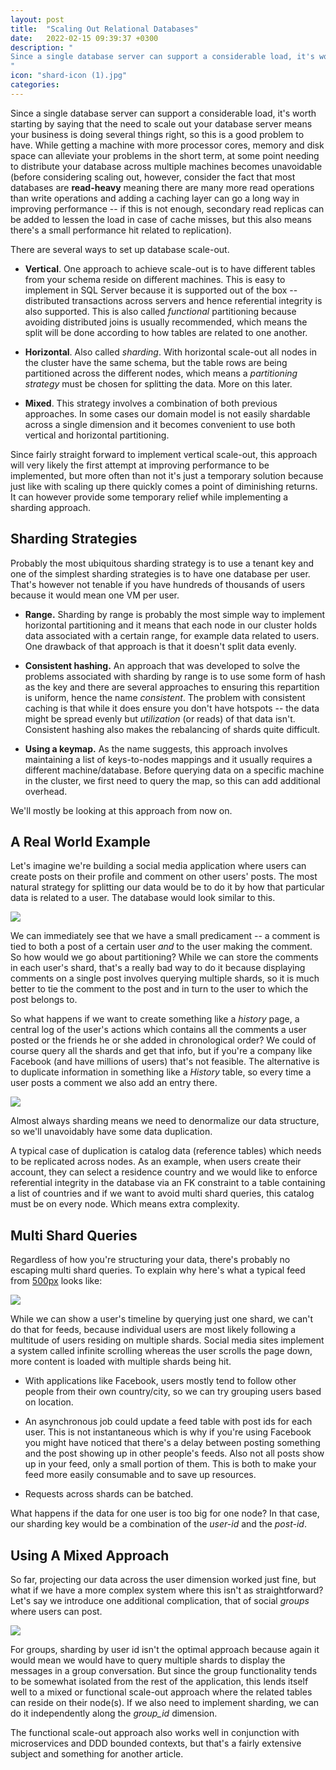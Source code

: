 ```yaml
---
layout: post
title:  "Scaling Out Relational Databases"
date:   2022-02-15 09:39:37 +0300
description: "
Since a single database server can support a considerable load, it's worth starting off by saying that needing to scale out your database server means your business is doing several things right, so this is a good problem to have. While getting a machine with more processor cores, memory and disk space can alleviate your problems in the short term, at some point needing to distribute your database across multiple machines becomes unavoidable.
"
icon: "shard-icon (1).jpg"
categories:
---
```

Since a single database server can support a considerable load, it's worth starting by saying that the need to scale out your database server means your business is doing several things right, so this is a good problem to have. While getting a machine with more processor cores, memory and disk space can alleviate your problems in the short term, at some point needing to distribute your database across multiple machines becomes unavoidable (before considering scaling out, however, consider the fact that most databases are **read-heavy** meaning there are many more read operations than write operations and adding a caching layer can go a long way in improving performance -- if this is not enough, secondary read replicas can be added to lessen the load in case of cache misses, but this also means there's a small performance hit related to replication).

There are several ways to set up database scale-out.

* **Vertical**. One approach to achieve scale-out is to have different tables from your schema reside on different machines. This is easy to implement in SQL Server because it is supported out of the box -- distributed transactions across servers and hence referential integrity is also supported. This is also called *functional* partitioning because avoiding distributed joins is usually recommended, which means the split will be done according to how tables are related to one another.

* **Horizontal**. Also called *sharding*. With horizontal scale-out all nodes in the cluster have the same schema, but the table rows are being partitioned across the different nodes, which means a *partitioning strategy* must be chosen for splitting the data. More on this later.

* **Mixed**. This strategy involves a combination of both previous approaches. In some cases our domain model is not easily shardable across a single dimension and it becomes convenient to use both vertical and horizontal partitioning.

Since fairly straight forward to implement vertical scale-out, this approach will very likely the first attempt at improving performance to be implemented, but more often than not it's just a temporary solution because just like with scaling up there quickly comes a point of diminishing returns. It can however provide some temporary relief while implementing a sharding approach.

## Sharding Strategies
Probably the most ubiquitous sharding strategy is to use a tenant key and one of the simplest sharding strategies is to have one database per user. That's however not tenable if you have hundreds of thousands of users because it would mean one VM per user. 

* **Range.** Sharding by range is probably the most simple way to implement horizontal partitioning and it means that each node in our cluster holds data associated with a certain range, for example data related to users. One drawback of that approach is that it doesn't split data evenly.
 
* **Consistent hashing.** An approach that was developed to solve the problems associated with sharding by range is to use some form of hash as the key and there are several approaches to ensuring this repartition is uniform, hence the name *consistent*. The problem with consistent caching is that while it does ensure you don't have hotspots -- the data might be spread evenly but *utilization* (or reads) of that data isn't. Consistent hashing also makes the rebalancing of shards quite difficult.

* **Using a keymap.** As the name suggests, this approach involves maintaining a list of keys-to-nodes mappings and it usually requires a different machine/database. Before querying data on a specific machine in the cluster, we first need to query the map, so this can add additional overhead.

We'll mostly be looking at this approach from now on.

## A Real World Example
Let's imagine we're building a social media application where users can create posts on their profile and comment on other users' posts. The most natural strategy for splitting our data would be to do it by how that particular data is related to a user. The database would look similar to this.

<img src="diag1.png" class="img" />

We can immediately see that we have a small predicament -- a comment is tied to both a post of a certain user *and* to the user making the comment. So how would we go about partitioning? While we can store the comments in each user's shard, that's a really bad way to do it because displaying comments on a single post involves querying multiple shards, so it is much better to tie the comment to the post and in turn to the user to which the post belongs to.

So what happens if we want to create something like a *history* page, a central log of the user's actions which contains all the comments a user posted or the friends he or she added in chronological order? We could of course query all the shards and get that info, but if you're a company like Facebook (and have millions of users) that's not feasible. The alternative is to duplicate information in something like a *History* table, so every time a user posts a comment we also add an entry there. 

<img src="diag2.png" class="img" />

Almost always sharding means we need to denormalize our data structure, so we'll unavoidably have some data duplication. 

A typical case of duplication is catalog data (reference tables) which needs to be replicated across nodes. As an example, when users create their account, they can select a residence country and we would like to enforce referential integrity in the database via an FK constraint to a table containing a list of countries and if we want to avoid multi shard queries, this catalog must be on every node. Which means extra complexity.

## Multi Shard Queries
Regardless of how you're structuring your data, there's probably no escaping multi shard queries. To explain why here's what a typical feed from [500px]() looks like:

<img src="500px.png" class="img" />

While we can show a user's timeline by querying just one shard, we can't do that for feeds, because individual users are most likely following a multitude of users residing on multiple shards. Social media sites implement a system called infinite scrolling whereas the user scrolls the page down, more content is loaded with multiple shards being hit.

* With applications like Facebook, users mostly tend to follow other people from their own country/city, so we can try grouping users based on location.
  
* An asynchronous job could update a feed table with post ids for each user. This is not instantaneous which is why if you're using Facebook you might have noticed that there's a delay between posting something and the post showing up in other people's feeds. Also not all posts show up in your feed, only a small portion of them. This is both to make your feed more easily consumable and to save up resources.
  
* Requests across shards can be batched.

What happens if the data for one user is too big for one node? In that case, our sharding key would be a combination of the *user-id* and the *post-id*.

## Using A Mixed Approach
So far, projecting our data across the user dimension worked just fine, but what if we have a more complex system where this isn't as straightforward? Let's say we introduce one additional complication, that of social *groups* where users can post.

<img src="diag3.png" class="img" />

For groups, sharding by user id isn't the optimal approach because again it would mean we would have to query multiple shards to display the messages in a group conversation. But since the group functionality tends to be somewhat isolated from the rest of the application, this lends itself well to a mixed or functional scale-out approach where the related tables can reside on their node(s). If we also need to implement sharding, we can do it independently along the *group_id* dimension.

The functional scale-out approach also works well in conjunction with microservices and DDD bounded contexts, but that's a fairly extensive subject and something for another article.
